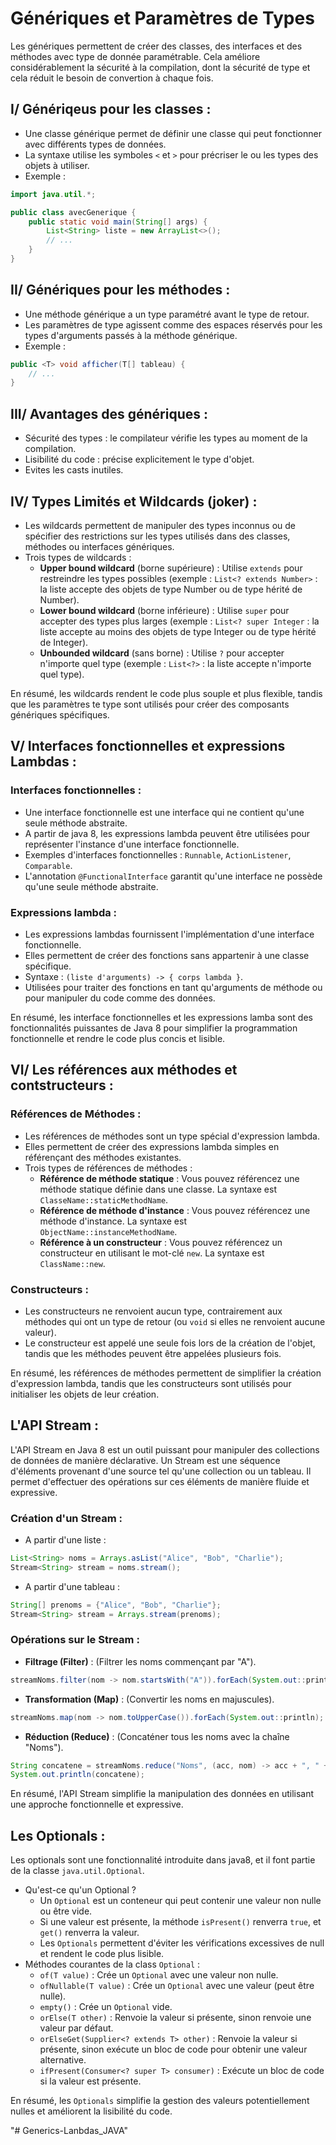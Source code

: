 # Génériques et Paramètres de Types

Les génériques permettent de créer des classes, des interfaces et des méthodes avec type de donnée paramétrable. Cela améliore considérablement la sécurité à la compilation, dont la sécurité de type et cela réduit le besoin de convertion à chaque fois.

## I/ Génériqeus pour les classes :

- Une classe générique permet de définir une classe qui peut fonctionner avec différents types de données.
- La syntaxe utilise les symboles `<` et `>` pour précriser le ou les types des objets à utiliser.
- Exemple :

```java
import java.util.*;

public class avecGenerique {
    public static void main(String[] args) {
        List<String> liste = new ArrayList<>();
        // ...
    }
}
```

## II/ Génériques pour les méthodes :

- Une méthode générique a un type paramétré avant le type de retour.
- Les paramètres de type agissent comme des espaces réservés pour les types d'arguments passés à la méthode générique.
- Exemple :

```java
public <T> void afficher(T[] tableau) {
    // ...
}
```

## III/ Avantages des génériques :

- Sécurité des types : le compilateur vérifie les types au moment de la compilation.
- Lisibilité du code : précise explicitement le type d'objet.
- Evites les casts inutiles.

## IV/ Types Limités et Wildcards (joker) :

- Les wildcards permettent de manipuler des types inconnus ou de spécifier des restrictions sur les types utilisés dans des classes, méthodes ou interfaces génériques.
- Trois types de wildcards :
    - **Upper bound wildcard** (borne supérieure) : Utilise `extends` pour restreindre les types possibles (exemple : `List<? extends Number>` : la liste accepte  des objets de type Number ou de type hérité de Number).
    - **Lower bound wildcard** (borne inférieure) : Utilise `super` pour accepter des types plus larges (exemple : `List<? super Integer` : la liste accepte au moins des objets de type Integer ou de type hérité de Integer).
    - **Unbounded wildcard** (sans borne) : Utilise `?` pour accepter n'importe quel type (exemple : `List<?>` : la liste accepte n'importe quel type).

En résumé, les wildcards rendent le code plus souple et plus flexible, tandis que les paramètres te type sont utilisés pour créer des composants génériques spécifiques.

## V/ Interfaces fonctionnelles et expressions Lambdas :

### Interfaces fonctionnelles :

- Une interface fonctionnelle est une interface qui ne contient qu'une seule méthode abstraite.
- A partir de java 8, les expressions lambda peuvent être utilisées pour représenter l'instance d'une interface fonctionnelle.
- Exemples d'interfaces fonctionnelles : `Runnable`, `ActionListener`, `Comparable`.
- L'annotation `@FunctionalInterface` garantit qu'une interface ne possède qu'une seule méthode abstraite.

### Expressions lambda :

- Les expressions lambdas fournissent l'implémentation d'une interface fonctionnelle.
- Elles permettent de créer des fonctions sans appartenir à une classe spécifique.
- Syntaxe : `(liste d'arguments) -> { corps lambda }`.
- Utilisées pour traiter des fonctions en tant qu'arguments de méthode ou pour manipuler du code comme des données.

En résumé, les interface fonctionnelles et les expressions lamba sont des fonctionnalités puissantes de Java 8 pour simplifier la programmation fonctionnelle et rendre le code plus concis et lisible.


## VI/ Les références aux méthodes et contstructeurs :

### Références de Méthodes :

- Les références de méthodes sont un type spécial d'expression lambda.
- Elles permettent de créer des expressions lambda simples en référençant des méthodes existantes.
- Trois types de références de méthodes :
    - **Référence de méthode statique** : Vous pouvez référencez une méthode statique définie dans une classe. La syntaxe est `ClasseName::staticMethodName`.
    - **Référence de méthode d'instance** : Vous pouvez référencez une méthode d'instance. La syntaxe est `ObjectName::instanceMethodName`.
    - **Référence à un constructeur** : Vous pouvez référencez un constructeur en utilisant le mot-clé `new`. La syntaxe est `ClassName::new`.

### Constructeurs :

- Les constructeurs ne renvoient aucun type, contrairement aux méthodes qui ont un type de retour (ou `void` si elles ne renvoient aucune valeur).
- Le constructeur est appelé une seule fois lors de la création de l'objet, tandis que les méthodes peuvent être appelées plusieurs fois.

En résumé, les références de méthodes permettent de simplifier la création d'expression lambda, tandis que les constructeurs sont utilisés pour initialiser les objets de leur création.

## L'API Stream :

L'API Stream en Java 8 est un outil puissant pour manipuler des collections de données de manière déclarative.
Un Stream est une séquence d'éléments provenant d'une source tel qu'une collection ou un tableau.
Il permet d'effectuer des opérations sur ces éléments de manière fluide et expressive.

### Création d'un Stream :

- A partir d'une liste :

```java
List<String> noms = Arrays.asList("Alice", "Bob", "Charlie");
Stream<String> stream = noms.stream();
```
- A partir d'une tableau :
```java
String[] prenoms = {"Alice", "Bob", "Charlie"};
Stream<String> stream = Arrays.stream(prenoms);
```

### Opérations sur le Stream :

- **Filtrage (Filter)** : (Filtrer les noms commençant par "A").
```java
streamNoms.filter(nom -> nom.startsWith("A")).forEach(System.out::println).
```
- **Transformation (Map)** : (Convertir les noms en majuscules).
```java
streamNoms.map(nom -> nom.toUpperCase()).forEach(System.out::println);
```
- **Réduction (Reduce)** : (Concaténer tous les noms avec la chaîne "Noms").
```java
String concatene = streamNoms.reduce("Noms", (acc, nom) -> acc + ", " + nom);
System.out.println(concatene);
```

En résumé, l'API Stream simplifie la manipulation des données en utilisant une approche fonctionnelle et expressive.

## Les Optionals :

Les optionals sont une fonctionnalité introduite dans java8, et il font partie de la classe `java.util.Optional`. 
- Qu'est-ce qu'un Optional ?
    - Un `Optional` est un conteneur qui peut contenir une valeur non nulle ou être vide.
    - Si une valeur est présente, la méthode `isPresent()` renverra `true`, et `get()` renverra la valeur.
    - Les `Optionals` permettent d'éviter les vérifications excessives de null et rendent le code plus lisible.
- Méthodes courantes de la class `Optional` :
    - `of(T value)` : Crée un `Optional` avec une valeur non nulle.
    - `ofNullable(T value)` : Crée un `Optional` avec une valeur (peut être nulle).
    - `empty()` : Crée un `Optional` vide.
    - `orElse(T other)` : Renvoie la valeur si présente, sinon renvoie une valeur par défaut.
    - `orElseGet(Supplier<? extends T> other)` : Renvoie la valeur si présente, sinon exécute un bloc de code pour obtenir une valeur alternative.
    - `ifPresent(Consumer<? super T> consumer)` : Exécute un bloc de code si la valeur est présente.

En résumé, les `Optionals` simplifie la gestion des valeurs potentiellement nulles et améliorent la lisibilité du code.

"# Generics-Lanbdas_JAVA" 
